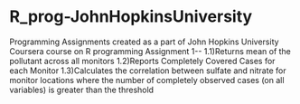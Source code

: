 # R_prog-JohnHopkinsUniversity
Programming Assignments created as a part of John Hopkins University Coursera course on R programming
Assignment 1--
1.1)Returns mean of the pollutant across all monitors
1.2)Reports Completely Covered Cases for each Monitor 
1.3)Calculates the correlation between sulfate and nitrate for monitor locations where the number of completely observed 
cases (on all variables) is greater than the threshold
